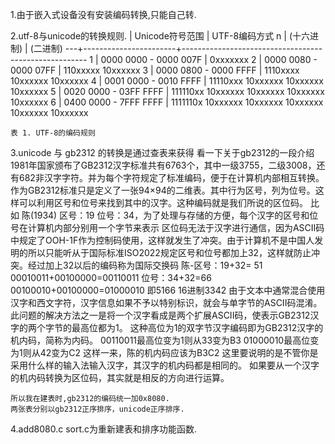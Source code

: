 1.由于嵌入式设备没有安装编码转换,只能自己转.

2.utf-8与unicode的转换规则.
	  |  Unicode符号范围      |  UTF-8编码方式
	n |  (十六进制)           | (二进制)
	---+-----------------------+------------------------------------------------------
	1 | 0000 0000 - 0000 007F |                                              0xxxxxxx
	2 | 0000 0080 - 0000 07FF |                                     110xxxxx 10xxxxxx
	3 | 0000 0800 - 0000 FFFF |                            1110xxxx 10xxxxxx 10xxxxxx
	4 | 0001 0000 - 0010 FFFF |                   11110xxx 10xxxxxx 10xxxxxx 10xxxxxx
	5 | 0020 0000 - 03FF FFFF |          111110xx 10xxxxxx 10xxxxxx 10xxxxxx 10xxxxxx
	6 | 0400 0000 - 7FFF FFFF | 1111110x 10xxxxxx 10xxxxxx 10xxxxxx 10xxxxxx 10xxxxxx

	表 1. UTF-8的编码规则

3.unicode 与 gb2312 的转换是通过查表来获得
	看一下关于gb2312的一段介绍
	1981年国家颁布了GB2312汉字标准共有6763个，其中一级3755，二级3008，还有682非汉字字符。并为每个字符规定了标准编码，便于在计算机内部相互转换。
作为GB2312标准只是定义了一张94×94的二维表。其中行为区号，列为位号。这样可以利用区号和位号来找到其中的汉字。这种编码就是我们所说的区位码。
	比如
	陈(1934)   区号：19   位号：34，为了处理与存储的方便，每个汉字的区号和位号在计算机内部分别用一个字节来表示
区位码无法于汉字进行通信，因为ASCII码中规定了OOH-1F作为控制码使用，这样就发生了冲突。由于计算机不是中国人发明的所以只能听从于国际标准ISO2022规定区号和位号都加上32，这样就防止冲突。经过加上32以后的编码称为国际交换码
	陈-区号：19+32= 51
	00010011+00100000=00110011 
	位号：34+32=66
	00100010+00100000=01000010
	即5166   16进制3342
	由于文本中通常混合使用汉字和西文字符，汉字信息如果不予以特别标识，就会与单字节的ASCII码混淆。此问题的解决方法之一是将一个汉字看成是两个扩展ASCII码，使表示GB2312汉字的两个字节的最高位都为1。
	这种高位为1的双字节汉字编码即为GB2312汉字的机内码，简称为内码。
	00110011最高位变为1则从33变为B3
	01000010最高位变为1则从42变为C2
	这样一来，陈的机内码应该为B3C2
	这里要说明的是不管你是采用什么样的输入法输入汉字，其汉字的机内码都是相同的。
	如果要从一个汉字的机内码转换为区位码，其实就是相反的方向进行运算。

	所以我在建表时,gb2312的编码统一加0x8080.
	两张表分别以gb2312正序排序，unicode正序排序.

4.add8080.c sort.c为重新建表和排序功能函数.

